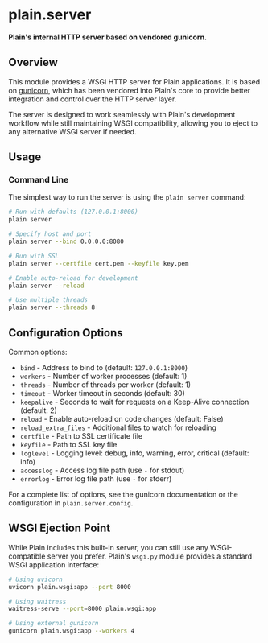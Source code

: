 # plain.server

**Plain's internal HTTP server based on vendored gunicorn.**

## Overview

This module provides a WSGI HTTP server for Plain applications. It is based on [gunicorn](https://gunicorn.org), which has been vendored into Plain's core to provide better integration and control over the HTTP server layer.

The server is designed to work seamlessly with Plain's development workflow while still maintaining WSGI compatibility, allowing you to eject to any alternative WSGI server if needed.

## Usage

### Command Line

The simplest way to run the server is using the `plain server` command:

```bash
# Run with defaults (127.0.0.1:8000)
plain server

# Specify host and port
plain server --bind 0.0.0.0:8080

# Run with SSL
plain server --certfile cert.pem --keyfile key.pem

# Enable auto-reload for development
plain server --reload

# Use multiple threads
plain server --threads 8
```

## Configuration Options

Common options:

- `bind` - Address to bind to (default: `127.0.0.1:8000`)
- `workers` - Number of worker processes (default: 1)
- `threads` - Number of threads per worker (default: 1)
- `timeout` - Worker timeout in seconds (default: 30)
- `keepalive` - Seconds to wait for requests on a Keep-Alive connection (default: 2)
- `reload` - Enable auto-reload on code changes (default: False)
- `reload_extra_files` - Additional files to watch for reloading
- `certfile` - Path to SSL certificate file
- `keyfile` - Path to SSL key file
- `loglevel` - Logging level: debug, info, warning, error, critical (default: info)
- `accesslog` - Access log file path (use `-` for stdout)
- `errorlog` - Error log file path (use `-` for stderr)

For a complete list of options, see the gunicorn documentation or the configuration in `plain.server.config`.

## WSGI Ejection Point

While Plain includes this built-in server, you can still use any WSGI-compatible server you prefer. Plain's `wsgi.py` module provides a standard WSGI application interface:

```bash
# Using uvicorn
uvicorn plain.wsgi:app --port 8000

# Using waitress
waitress-serve --port=8000 plain.wsgi:app

# Using external gunicorn
gunicorn plain.wsgi:app --workers 4
```

